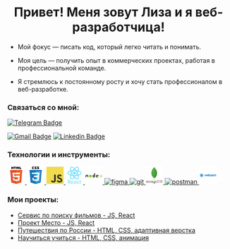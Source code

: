 <h1 align="center">Привет! Меня зовут Лиза и я веб-разработчица!</h1> 

- Мой фокус — писать код, который легко читать и понимать.

- Моя цель — получить опыт в коммерческих проектах, работая в профессиональной команде.
  
- Я стремлюсь к постоянному росту и хочу стать профессионалом в веб-разработке.

 <h3 align="left">Связаться со мной:</h3>

 [![Telegram Badge](https://img.shields.io/badge/-LizaPleshakova-blue?style=flat&logo=Telegram&logoColor=white)](https://t.me/LizaPleshakova) 

 [![Gmail Badge](https://img.shields.io/badge/Gmail-D14836?style=for-the-badge&logo=gmail&logoColor=white)](mailto:liza.pleshakova@gmail.com) [![Linkedin Badge](https://img.shields.io/badge/LinkedIn-0077B5?style=for-the-badge&logo=linkedin&logoColor=white)](https://www.linkedin.com/in/elizaveta-pleshakova-83516566/) 


 <h3 align="left">Технологии и инструменты:</h3>
 <a href="https://www.w3.org/html/" target="_blank" rel="noreferrer"> <img src="https://raw.githubusercontent.com/devicons/devicon/master/icons/html5/html5-original-wordmark.svg" alt="html5" width="40" height="40"/> </a> 
 <a href="https://www.w3schools.com/css/" target="_blank" rel="noreferrer"> <img src="https://raw.githubusercontent.com/devicons/devicon/master/icons/css3/css3-original-wordmark.svg" alt="css3" width="40" height="40"/> </a> 
 <a href="https://developer.mozilla.org/en-US/docs/Web/JavaScript" target="_blank" rel="noreferrer"> <img src="https://raw.githubusercontent.com/devicons/devicon/master/icons/javascript/javascript-original.svg" alt="javascript" width="40" height="40"/> </a> 
 <a href="https://reactjs.org/" target="_blank" rel="noreferrer"> <img src="https://raw.githubusercontent.com/devicons/devicon/master/icons/react/react-original-wordmark.svg" alt="react" width="40" height="40"/> </a> 
 <a href="https://nodejs.org" target="_blank" rel="noreferrer"> <img src="https://raw.githubusercontent.com/devicons/devicon/master/icons/nodejs/nodejs-original-wordmark.svg" alt="nodejs" width="40" height="40"/> </a>
 <a href="https://www.figma.com/" target="_blank" rel="noreferrer"> <img src="https://www.vectorlogo.zone/logos/figma/figma-icon.svg" alt="figma" width="40" height="40"/> </a> <a href="https://git-scm.com/" target="_blank" rel="noreferrer"> <img src="https://www.vectorlogo.zone/logos/git-scm/git-scm-icon.svg" alt="git" width="40" height="40"/> </a> 
 <a href="https://www.mongodb.com/" target="_blank" rel="noreferrer"> <img src="https://raw.githubusercontent.com/devicons/devicon/master/icons/mongodb/mongodb-original-wordmark.svg" alt="mongodb" width="40" height="40"/> </a> 
 <a href="https://postman.com" target="_blank" rel="noreferrer"> <img src="https://www.vectorlogo.zone/logos/getpostman/getpostman-icon.svg" alt="postman" width="40" height="40"/> </a> 
 <a href="https://webpack.js.org" target="_blank" rel="noreferrer"> <img src="https://raw.githubusercontent.com/devicons/devicon/d00d0969292a6569d45b06d3f350f463a0107b0d/icons/webpack/webpack-original-wordmark.svg" alt="webpack" width="40" height="40"/> </a> 

  <h3 align="left">Мои проекты:</h3>
  <ul>
  <li> <a href="https://github.com/lizapleshakova/movies-explorer-frontend" target="_blank"  rel="noreferrer">Сервис по поиску фильмов - JS, React</a></li>
  <li> <a href="https://lizapleshakova.github.io/mesto-react/" target="_blank"  rel="noreferrer">Проект Место - JS, React</a></li>
  <li> <a href="https://lizapleshakova.github.io/russian-travel/" target="_blank"  rel="noreferrer">Путешествия по России - HTML, CSS, адаптивная верстка</a></li>
  <li> <a href="https://lizapleshakova.github.io/how-to-learn" target="_blank"  rel="noreferrer">Научиться учиться - HTML, CSS, анимация</a></li>
  </ul>
 

